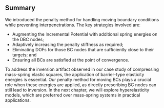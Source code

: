 ## Summary

We introduced the penalty method for handling moving boundary conditions while preventing interpenetrations. The key strategies involved are:
- Augmenting the Incremental Potential with additional spring energies on the DBC nodes;
- Adaptively increasing the penalty stiffness as required;
- Eliminating DOFs for those BC nodes that are sufficiently close to their targets; and
- Ensuring all BCs are satisfied at the point of convergence.

To address the inversion artifact observed in our case study of compressing mass-spring elastic squares, the application of barrier-type elasticity energies is essential. Our penalty method for moving BCs plays a crucial role when these energies are applied, as directly prescribing BC nodes can still lead to inversion. In the next chapter, we will explore hyperelasticity models, which are preferred over mass-spring systems in practical applications.
